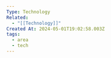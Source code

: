 ```yaml
---
Type: Technology
Related:
  - "[[Technology]]"
Created At: 2024-05-01T19:02:58.003Z
tags:
  - area
  - tech
---
```

